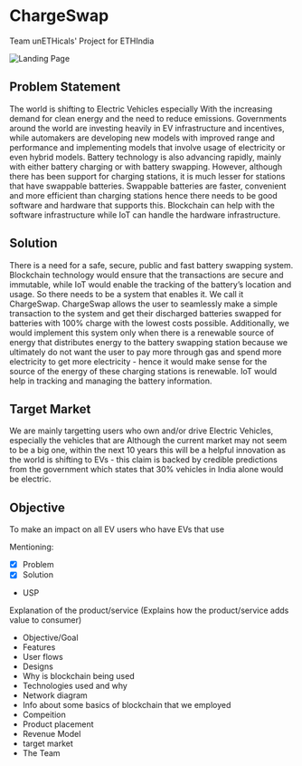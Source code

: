 # ChargeSwap
Team unETHicals' Project for ETHIndia 

![Landing Page](https://user-images.githubusercontent.com/66853318/205445569-8b563fa2-9872-4648-aa0c-2ab20f74cfd1.png)


## Problem Statement
The world is shifting to Electric Vehicles especially With the increasing demand for clean energy and the need to reduce emissions. Governments around the world are investing heavily in EV infrastructure and incentives, while automakers are developing new models with improved range and performance and implementing models that involve usage of electricity or even hybrid models. Battery technology is also advancing rapidly, mainly with either battery charging or with battery swapping. However, although there has been support for charging stations, it is much lesser for stations that have swappable batteries. Swappable batteries are faster, convenient and more efficient than charging stations hence there needs to be good software and hardware that supports this. Blockchain can help with the software infrastructure while IoT can handle the hardware infrastructure.

## Solution
There is a need for a safe, secure, public and fast battery swapping system. Blockchain technology would ensure that the transactions are secure and immutable, while IoT would enable the tracking of the battery’s location and usage. So there needs to be a system that enables it. We call it ChargeSwap. ChargeSwap allows the user to seamlessly make a simple transaction to the system and get their discharged batteries swapped for batteries with 100% charge with the lowest costs possible. Additionally, we would implement this system only when there is a renewable source of energy that distributes energy to the battery swapping station because we ultimately do not want the user to pay more through gas and spend more electricity to get more electricity - hence it would make sense for the source of the energy of these charging stations is renewable. IoT would help in tracking and managing the battery information.

## Target Market
We are mainly targetting users who own and/or drive Electric Vehicles, especially the vehicles that are 
Although the current market may not seem to be a big one, within the next 10 years this will be a helpful innovation as the world is shifting to EVs - this claim is backed by credible predictions from the government which states that 30% vehicles in India alone would be electric.

## Objective
To make an impact on all EV users who have EVs that use 

Mentioning:

- [x] Problem
- [x] Solution
- USP

Explanation of the product/service (Explains how the product/service adds value to consumer)
- Objective/Goal
- Features
- User flows
- Designs
- Why is blockchain being used
- Technologies used and why
- Network diagram
- Info about some basics of blockchain that we employed
- Compeition
- Product placement
- Revenue Model
- target market
- The Team


